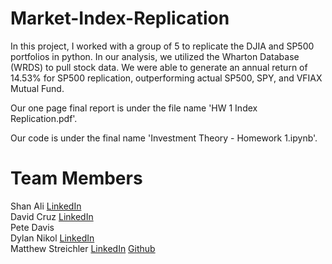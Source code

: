 # Market-Index-Replication
In this project, I worked with a group of 5 to replicate the DJIA and SP500 portfolios in python. In our analysis, we utilized the Wharton Database (WRDS) to pull stock data. We were able to generate an annual return of 14.53% for SP500 replication, outperforming actual SP500, SPY, and VFIAX Mutual Fund.

Our one page final report is under the file name 'HW 1 Index Replication.pdf'. 

Our code is under the final name 'Investment Theory - Homework 1.ipynb'.

# Team Members
Shan Ali [LinkedIn](https://www.linkedin.com/in/shan-ali88/) \
David Cruz [LinkedIn](https://www.linkedin.com/in/david-cruz0505/) \
Pete Davis \
Dylan Nikol [LinkedIn](https://www.linkedin.com/in/dylan-nikol/) \
Matthew Streichler [LinkedIn](https://www.linkedin.com/in/matthew-streichler/) [Github](https://github.com/mstreichler)


